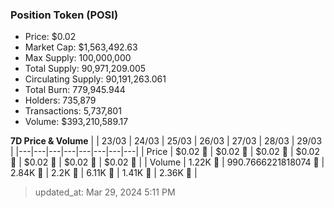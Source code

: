 
  ### Position Token (POSI)
  - Price: $0.02
  - Market Cap: $1,563,492.63
  - Max Supply: 100,000,000
  - Total Supply: 90,971,209.005
  - Circulating Supply: 90,191,263.061
  - Total Burn: 779,945.944
  - Holders: 735,879
  - Transactions: 5,737,801
  - Volume: $393,210,589.17

  **7D Price & Volume**
  | | 23&#x2F;03 | 24&#x2F;03 | 25&#x2F;03 | 26&#x2F;03 | 27&#x2F;03 | 28&#x2F;03 | 29&#x2F;03 |
  |---|---|---|---|---|---|---|---|
  | Price | $0.02 🚀 | $0.02 🔻 | $0.02 🚀 | $0.02 🔻 | $0.02 🔻 | $0.02 🔻 | $0.02 🚀 |
  | Volume | 1.22K 🔻 | 990.7666221818074 🔻 | 2.84K 🚀 | 2.2K 🔻 | 6.11K 🚀 | 1.41K 🔻 | 2.36K 🚀 |

  > updated_at: Mar 29, 2024 5:11 PM
